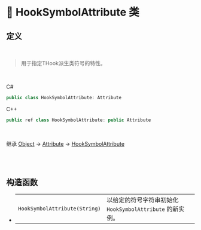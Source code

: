 # 🔖 HookSymbolAttribute 类

## 定义

<br>

> 用于指定THook派生类符号的特性。

<br>

C#
```cs
public class HookSymbolAttribute: Attribute
```
C++
```cpp
public ref class HookSymbolAttribute: public Attribute
```
<br>

继承 [Object](https://docs.microsoft.com/zh-cn/DotNET/api/system.object) → [Attribute](https://docs.microsoft.com/zh-cn/DotNET/api/system.attribute) → [HookSymbolAttribute](HookSymbolAttribute)

<br>

<br>

##  构造函数

- 
    |||
    |-|-|
    |`HookSymbolAttribute(String)`|以给定的符号字符串初始化 `HookSymbolAttribute` 的新实例。|